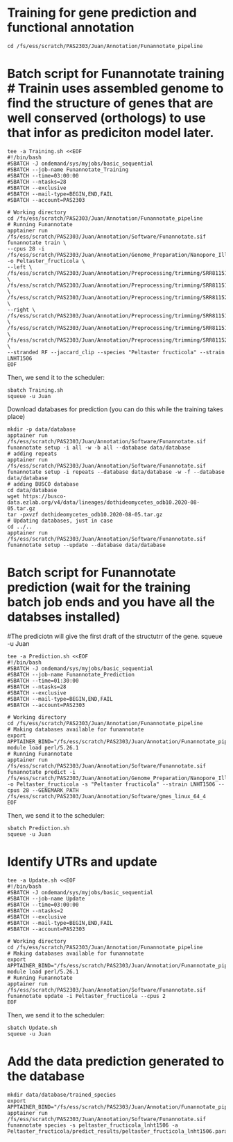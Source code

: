 # Training for gene prediction and functional annotation

```
cd /fs/ess/scratch/PAS2303/Juan/Annotation/Funannotate_pipeline
```

# Batch script for Funannotate training # Trainin uses assembled genome to find the structure of genes that are well conserved (orthologs) to use that infor as prediciton model later.
```
tee -a Training.sh <<EOF
#!/bin/bash
#SBATCH -J ondemand/sys/myjobs/basic_sequential
#SBATCH --job-name Funannotate_Training
#SBATCH --time=03:00:00
#SBATCH --ntasks=28
#SBATCH --exclusive
#SBATCH --mail-type=BEGIN,END,FAIL
#SBATCH --account=PAS2303

# Working directory
cd /fs/ess/scratch/PAS2303/Juan/Annotation/Funannotate_pipeline
# Running Funannotate
apptainer run /fs/ess/scratch/PAS2303/Juan/Annotation/Software/Funannotate.sif funannotate train \
--cpus 28 -i /fs/ess/scratch/PAS2303/Juan/Annotation/Genome_Preparation/Nanopore_Illumina_clean_sorted_masked.fasta -o Peltaster_fructicola \
--left \
/fs/ess/scratch/PAS2303/Juan/Annotation/Preprocessing/trimming/SRR8115198_1_restored_clean_renamed.fastq.gz \
/fs/ess/scratch/PAS2303/Juan/Annotation/Preprocessing/trimming/SRR8115199_1_restored_clean_renamed.fastq.gz \
/fs/ess/scratch/PAS2303/Juan/Annotation/Preprocessing/trimming/SRR8115200_1_restored_clean_renamed.fastq.gz \
--right \
/fs/ess/scratch/PAS2303/Juan/Annotation/Preprocessing/trimming/SRR8115198_2_restored_clean_renamed.fastq.gz \
/fs/ess/scratch/PAS2303/Juan/Annotation/Preprocessing/trimming/SRR8115199_2_restored_clean_renamed.fastq.gz \
/fs/ess/scratch/PAS2303/Juan/Annotation/Preprocessing/trimming/SRR8115200_2_restored_clean_renamed.fastq.gz \
--stranded RF --jaccard_clip --species "Peltaster fructicola" --strain LNHT1506
EOF
```
Then, we send it to the scheduler:
```
sbatch Training.sh
squeue -u Juan
```

Download databases for prediction (you can do this while the training takes place)
```
mkdir -p data/database
apptainer run /fs/ess/scratch/PAS2303/Juan/Annotation/Software/Funannotate.sif funannotate setup -i all -w -b all --database data/database
# adding repeats
apptainer run /fs/ess/scratch/PAS2303/Juan/Annotation/Software/Funannotate.sif funannotate setup -i repeats --database data/database -w -f --database data/database
# adding BUSCO database
cd data/database
wget https://busco-data.ezlab.org/v4/data/lineages/dothideomycetes_odb10.2020-08-05.tar.gz
tar -pxvzf dothideomycetes_odb10.2020-08-05.tar.gz
# Updating databases, just in case
cd ../..
apptainer run /fs/ess/scratch/PAS2303/Juan/Annotation/Software/Funannotate.sif funannotate setup --update --database data/database
```

# Batch script for Funannotate prediction (wait for the training batch job ends and you have all the databses installed)
#The prediciotn will give the first draft of the structutrr of the gene.
squeue -u Juan
```
tee -a Prediction.sh <<EOF
#!/bin/bash
#SBATCH -J ondemand/sys/myjobs/basic_sequential
#SBATCH --job-name Funannotate_Prediction
#SBATCH --time=01:30:00
#SBATCH --ntasks=28
#SBATCH --exclusive
#SBATCH --mail-type=BEGIN,END,FAIL
#SBATCH --account=PAS2303

# Working directory
cd /fs/ess/scratch/PAS2303/Juan/Annotation/Funannotate_pipeline
# Making databases available for funannotate
export APPTAINER_BIND="/fs/ess/scratch/PAS2303/Juan/Annotation/Funannotate_pipeline/data/database:/data/database"
module load perl/5.26.1
# Running Funannotate
apptainer run /fs/ess/scratch/PAS2303/Juan/Annotation/Software/Funannotate.sif funannotate predict -i /fs/ess/scratch/PAS2303/Juan/Annotation/Genome_Preparation/Nanopore_Illumina_clean_sorted_masked.fasta -o Peltaster_fructicola -s "Peltaster fructicola" --strain LNHT1506 --cpus 28 --GENEMARK_PATH /fs/ess/scratch/PAS2303/Juan/Annotation/Software/gmes_linux_64_4
EOF
```
Then, we send it to the scheduler:
```
sbatch Prediction.sh
squeue -u Juan
```
# Identify UTRs and update
```
tee -a Update.sh <<EOF
#!/bin/bash
#SBATCH -J ondemand/sys/myjobs/basic_sequential
#SBATCH --job-name Update
#SBATCH --time=03:00:00
#SBATCH --ntasks=2
#SBATCH --exclusive
#SBATCH --mail-type=BEGIN,END,FAIL
#SBATCH --account=PAS2303

# Working directory
cd /fs/ess/scratch/PAS2303/Juan/Annotation/Funannotate_pipeline
# Making databases available for funannotate
export APPTAINER_BIND="/fs/ess/scratch/PAS2303/Juan/Annotation/Funannotate_pipeline/data/database:/data/database"
module load perl/5.26.1
# Running Funannotate
apptainer run /fs/ess/scratch/PAS2303/Juan/Annotation/Software/Funannotate.sif funannotate update -i Peltaster_fructicola --cpus 2
EOF
```
Then, we send it to the scheduler:
```
sbatch Update.sh
squeue -u Juan
```
# Add the data prediction generated to the database
```
mkdir data/database/trained_species
export APPTAINER_BIND="/fs/ess/scratch/PAS2303/Juan/Annotation/Funannotate_pipeline/data/database/trained_species:/data/database/trained_species"
apptainer run /fs/ess/scratch/PAS2303/Juan/Annotation/Software/Funannotate.sif funannotate species -s peltaster_fructicola_lnht1506 -a Peltaster_fructicola/predict_results/peltaster_fructicola_lnht1506.parameters.json
```
